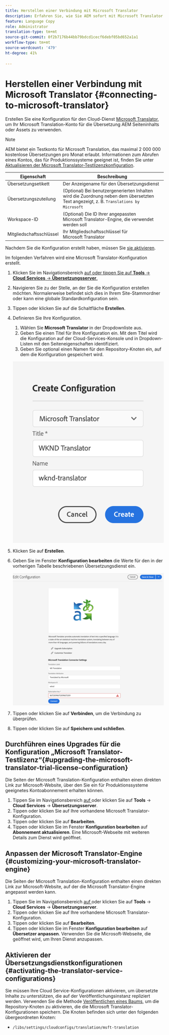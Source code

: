 ```yaml
---
title: Herstellen einer Verbindung mit Microsoft Translator
description: Erfahren Sie, wie Sie AEM sofort mit Microsoft Translator verbinden können, um Ihren Übersetzungs-Workflow zu automatisieren.
feature: Language Copy
role: Administrator
translation-type: tm+mt
source-git-commit: 0f2b7176b44bb79bdcd1cecf6debf05bd652a1a1
workflow-type: tm+mt
source-wordcount: '479'
ht-degree: 41%

---
```



# Herstellen einer Verbindung mit Microsoft Translator {#connecting-to-microsoft-translator}

Erstellen Sie eine Konfiguration für den Cloud-Dienst [Microsoft Translator](https://hub.microsofttranslator.com), um Ihr Microsoft Translation-Konto für die Übersetzung AEM Seiteninhalts oder Assets zu verwenden.

>[!NOTE]
>
>AEM bietet ein Testkonto für Microsoft Translation, das maximal 2 000 000 kostenlose Übersetzungen pro Monat erlaubt. Informationen zum Abrufen eines Kontos, das für Produktionssysteme geeignet ist, finden Sie unter [Aktualisieren der Microsoft Translator-Testlizenzkonfiguration](#upgrading-the-microsoft-translator-trial-license-configuration).

| Eigenschaft | Beschreibung |
|---|---|
| Übersetzungsetikett | Der Anzeigename für den Übersetzungsdienst |
| Übersetzungszuteilung | (Optional) Bei benutzergenerierten Inhalten wird die Zuordnung neben dem übersetzten Text angezeigt, z. B. `Translations by Microsoft` |
| Workspace-ID | (Optional) Die ID Ihrer angepassten Microsoft Translator-Engine, die verwendet werden soll |
| Mitgliedschaftsschlüssel | Ihr Mitgliedschaftsschlüssel für Microsoft Translator |

Nachdem Sie die Konfiguration erstellt haben, müssen Sie [sie aktivieren](#activating-the-translator-service-configurations).

Im folgenden Verfahren wird eine Microsoft Translator-Konfiguration erstellt.

1. Klicken Sie im Navigationsbereich [auf oder tippen Sie auf **Tools** -> **Cloud Services** -> **Übersetzungsserver**.](/help/sites-cloud/authoring/getting-started/basic-handling.md#first-steps)
1. Navigieren Sie zu der Stelle, an der Sie die Konfiguration erstellen möchten. Normalerweise befindet sich dies in Ihrem Site-Stammordner oder kann eine globale Standardkonfiguration sein.
1. Tippen oder klicken Sie auf die Schaltfläche **Erstellen**.
1. Definieren Sie Ihre Konfiguration.
   1. Wählen Sie **Microsoft Translator** in der Dropdownliste aus.
   1. Geben Sie einen Titel für Ihre Konfiguration ein. Mit dem Titel wird die Konfiguration auf der Cloud-Services-Konsole und in Dropdown-Listen mit den Seiteneigenschaften identifiziert.
   1. Geben Sie optional einen Namen für den Repository-Knoten ein, auf dem die Konfiguration gespeichert wird.

   ![Konvertierungskonfiguration erstellen](../assets/create-translation-config.png)

1. Klicken Sie auf **Erstellen**.
1. Geben Sie im Fenster **Konfiguration bearbeiten** die Werte für den in der vorherigen Tabelle beschriebenen Übersetzungsdienst ein.

   ![Übersetzungskonfiguration bearbeiten](../assets/edit-translation-config.png)

1. Tippen oder klicken Sie auf **Verbinden**, um die Verbindung zu überprüfen.
1. Tippen oder klicken Sie auf **Speichern und schließen**.

## Durchführen eines Upgrades für die Konfiguration „Microsoft Translator-Testlizenz“{#upgrading-the-microsoft-translator-trial-license-configuration}

Die Seiten der Microsoft Translation-Konfiguration enthalten einen direkten Link zur Microsoft-Website, über den Sie ein für Produktionssysteme geeignetes Kontoabonnement erhalten können.

1. Tippen Sie im Navigationsbereich [auf ](/help/sites-cloud/authoring/getting-started/basic-handling.md#first-steps) oder klicken Sie auf **Tools** -> **Cloud Services** -> **Übersetzungsserver**.
1. Tippen oder klicken Sie auf Ihre vorhandene Microsoft Translator-Konfiguration.
1. Tippen oder klicken Sie auf **Bearbeiten**.
1. Tippen oder klicken Sie im Fenster **Konfiguration bearbeiten** auf **Abonnement aktualisieren**. Eine Microsoft-Webseite mit weiteren Details zum Dienst wird geöffnet.

## Anpassen der Microsoft Translator-Engine {#customizing-your-microsoft-translator-engine}

Die Seiten der Microsoft Translation-Konfiguration enthalten einen direkten Link zur Microsoft-Website, auf der die Microsoft Translator-Engine angepasst werden kann.

1. Tippen Sie im Navigationsbereich [auf ](/help/sites-cloud/authoring/getting-started/basic-handling.md#first-steps) oder klicken Sie auf **Tools** -> **Cloud Services** -> **Übersetzungsserver**.
1. Tippen oder klicken Sie auf Ihre vorhandene Microsoft Translator-Konfiguration.
1. Tippen oder klicken Sie auf **Bearbeiten**.
1. Tippen oder klicken Sie im Fenster **Konfiguration bearbeiten** auf **Übersetzer anpassen**. Verwenden Sie die Microsoft-Webseite, die geöffnet wird, um Ihren Dienst anzupassen.

## Aktivieren der Übersetzungsdienstkonfigurationen {#activating-the-translator-service-configurations}

Sie müssen Ihre Cloud Service-Konfigurationen aktivieren, um übersetzte Inhalte zu unterstützen, die auf der Veröffentlichungsinstanz repliziert werden. Verwenden Sie die Methode [Veröffentlichen eines Baums](/help/sites-cloud/authoring/fundamentals/publishing-pages.md#publishing-and-unpublishing-a-tree), um die Repository-Knoten zu aktivieren, die die Microsoft Translator-Konfigurationen speichern. Die Knoten befinden sich unter den folgenden übergeordneten Knoten:

* `/libs/settings/cloudconfigs/translation/msft-translation`
